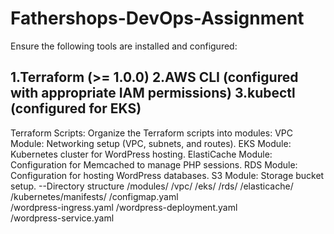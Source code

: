 # Fathershops-DevOps-Assignment

Ensure the following tools are installed and configured:

1.Terraform (>= 1.0.0)
2.AWS CLI (configured with appropriate IAM permissions)
3.kubectl (configured for EKS)
----
Terraform Scripts:
Organize the Terraform scripts into modules:
VPC Module: Networking setup (VPC, subnets, and routes).
EKS Module: Kubernetes cluster for WordPress hosting.
ElastiCache Module: Configuration for Memcached to manage PHP sessions.
RDS Module: Configuration for hosting WordPress databases.
S3 Module: Storage bucket setup.
--Directory structure
/modules/
    /vpc/
    /eks/
    /rds/
    /elasticache/
/kubernetes/manifests/
    /configmap.yaml             
    /wordpress-ingress.yaml
    /wordpress-deployment.yaml  
    /wordpress-service.yaml

